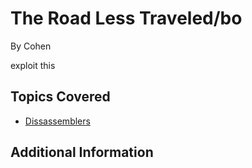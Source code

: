 # The Road Less Traveled/bo

By Cohen



exploit this
## Topics Covered

- [Dissassemblers](/reverse-engineering/what-are-disassemblers/)
## Additional Information

